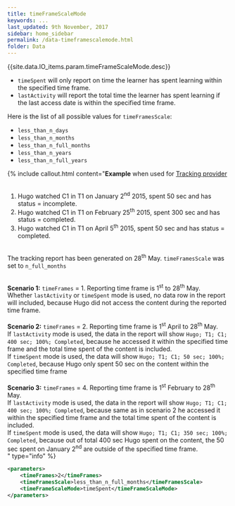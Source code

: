 ```yaml
---
title: timeFrameScaleMode
keywords: ...
last_updated: 9th November, 2017
sidebar: home_sidebar
permalink: /data-timeframescalemode.html
folder: Data
---
```



{{site.data.IO_items.param.timeFrameScaleMode.desc}}

* `timeSpent` will only report on time the learner has spent learning within the specified time frame.
* `lastActivity` will report the total time the learner has spent learning if the last access date is within the specified time frame.


Here is the list of all possible values for `timeFramesScale`:
* `less_than_n_days`
* `less_than_n_months`
* `less_than_n_full_months`
* `less_than_n_years`
* `less_than_n_full_years`


{% include callout.html content="**Example** when used for [Tracking provider](/tracking-provider.html)<br/><br/>
1. Hugo watched C1 in T1 on January 2<sup>nd</sup> 2015, spent 50 sec and has status = incomplete.<br/>
2. Hugo watched C1 in T1 on February 25<sup>th</sup> 2015, spent 300 sec and has status = completed.<br/>
3. Hugo watched C1 in T1 on April 5<sup>th</sup> 2015, spent 50 sec and has status = completed.<br/><br/>

The tracking report has been generated on 28<sup>th</sup> May. `timeFramesScale` was set to `n_full_months`<br/><br/>

**Scenario 1:** `timeFrames` = 1. Reporting time frame is 1<sup>st</sup> to 28<sup>th</sup> May.<br/>
Whether `lastActivity` or `timeSpent` mode is used, no data row in the report will included, because Hugo did not access the content during the reported time frame.<br/><br/>
**Scenario 2:** `timeFrames` = 2. Reporting time frame is 1<sup>st</sup> April to 28<sup>th</sup> May.<br/>
If `lastActivity` mode is used, the data in the report will show `Hugo; T1; C1; 400 sec; 100%; Completed`, because he accessed it within the specified time frame and the total time spent of the content is included.<br/>
If `timeSpent` mode is used, the data will show `Hugo; T1; C1; 50 sec; 100%; Completed`, because Hugo only spent 50 sec on the content within the specified time frame<br/><br/>
**Scenario 3:** `timeFrames` = 4. Reporting time frame is 1<sup>st</sup> February to 28<sup>th</sup> May.<br/>
If `lastActivity` mode is used, the data in the report will show `Hugo; T1; C1; 400 sec; 100%; Completed`, because same as in scenario 2 he accessed it within the specified time frame and the total time spent of the content is included.<br/>
If `timeSpent` mode is used, the data will show `Hugo; T1; C1; 350 sec; 100%; Completed`, because out of total 400 sec Hugo spent on the content, the 50 sec spent on January 2<sup>nd</sup> are outside of the specified time frame.<br/>
" type="info" %} 


```xml
<parameters>
    <timeFrames>2</timeFrames>
    <timeFramesScale>less_than_n_full_months</timeFramesScale>
	<timeFrameScaleMode>timeSpent</timeFrameScaleMode>
</parameters>
```


